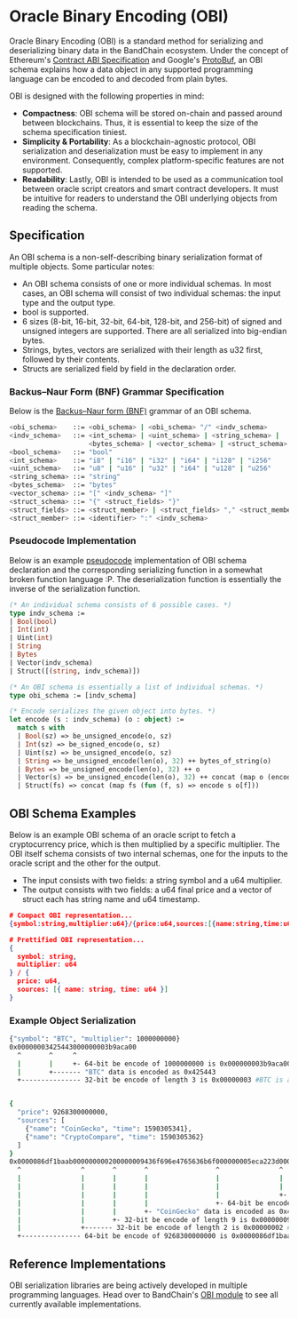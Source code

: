 <!--
order: 1
-->

# Oracle Binary Encoding (OBI)

Oracle Binary Encoding (OBI) is a standard method for serializing and deserializing binary data in the BandChain ecosystem. Under the concept of Ethereum's [Contract ABI Specification](https://solidity.readthedocs.io/en/latest/abi-spec.html) and Google's [ProtoBuf](https://developers.google.com/protocol-buffers), an OBI schema explains how a data object in any supported programming language can be encoded to and decoded from plain bytes.

OBI is designed with the following properties in mind:

- **Compactness**: OBI schema will be stored on-chain and passed around between blockchains. Thus, it is essential to keep the size of the schema specification tiniest.
- **Simplicity & Portability**: As a blockchain-agnostic protocol, OBI serialization and deserialization must be easy to implement in any environment. Consequently, complex platform-specific features are not supported.
- **Readability**: Lastly, OBI is intended to be used as a communication tool between oracle script creators and smart contract developers. It must be intuitive for readers to understand the OBI underlying objects from reading the schema.

## Specification

An OBI schema is a non-self-describing binary serialization format of multiple objects. Some particular notes:

- An OBI schema consists of one or more individual schemas. In most cases, an OBI schema will consist of two individual schemas: the input type and the output type.
- bool is supported.
- 6 sizes (8-bit, 16-bit, 32-bit, 64-bit, 128-bit, and 256-bit) of signed and unsigned integers are supported. There are all serialized into big-endian bytes.
- Strings, bytes, vectors are serialized with their length as u32 first, followed by their contents.
- Structs are serialized field by field in the declaration order.

### Backus–Naur Form (BNF) Grammar Specification

Below is the [Backus–Naur form (BNF)](https://en.wikipedia.org/wiki/Backus%E2%80%93Naur_form) grammar of an OBI schema.

```bash
<obi_schema>    ::= <obi_schema> | <obi_schema> "/" <indv_schema>
<indv_schema>   ::= <int_schema> | <uint_schema> | <string_schema> |
                    <bytes_schema> | <vector_schema> | <struct_schema>
<bool_schema>   ::= "bool"
<int_schema>    ::= "i8" | "i16" | "i32" | "i64" | "i128" | "i256"
<uint_schema>   ::= "u8" | "u16" | "u32" | "i64" | "u128" | "u256"
<string_schema> ::= "string"
<bytes_schema>  ::= "bytes"
<vector_schema> ::= "[" <indv_schema> "]"
<struct_schema> ::= "{" <struct_fields> "}"
<struct_fields> ::= <struct_member> | <struct_fields> "," <struct_member>
<struct_member> ::= <identifier> ":" <indv_schema>
```

### Pseudocode Implementation

Below is an example [pseudocode](https://en.wikipedia.org/wiki/Pseudocode) implementation of OBI schema declaration and the corresponding serializing function in a somewhat broken function language :P. The deserialization function is essentially the inverse of the serialization function.

```ocaml
(* An individual schema consists of 6 possible cases. *)
type indv_schema :=
| Bool(bool)
| Int(int)
| Uint(int)
| String
| Bytes
| Vector(indv_schema)
| Struct([(string, indv_schema)])

(* An OBI schema is essentially a list of individual schemas. *)
type obi_schema := [indv_schema]

(* Encode serializes the given object into bytes. *)
let encode (s : indv_schema) (o : object) :=
  match s with
  | Bool(sz) => be_unsigned_encode(o, sz)
  | Int(sz) => be_signed_encode(o, sz)
  | Uint(sz) => be_unsigned_encode(o, sz)
  | String => be_unsigned_encode(len(o), 32) ++ bytes_of_string(o)
  | Bytes => be_unsigned_encode(len(o), 32) ++ o
  | Vector(s) => be_unsigned_encode(len(o), 32) ++ concat (map o (encode s))
  | Struct(fs) => concat (map fs (fun (f, s) => encode s o[f]))
```

## OBI Schema Examples

Below is an example OBI schema of an oracle script to fetch a cryptocurrency price, which is then multiplied by a specific multiplier. The OBI itself schema consists of two internal schemas, one for the inputs to the oracle script and the other for the output.

- The input consists with two fields: a string symbol and a u64 multiplier.
- The output consists with two fields: a u64 final price and a vector of struct each has string name and u64 timestamp.

```json
# Compact OBI representation...
{symbol:string,multiplier:u64}/{price:u64,sources:[{name:string,time:u64}]}

# Prettified OBI representation...
{
  symbol: string,
  multiplier: u64
} / {
  price: u64,
  sources: [{ name: string, time: u64 }]
}
```

### Example Object Serialization

```bash
{"symbol": "BTC", "multiplier": 1000000000}
0x00000003425443000000003b9aca00
  ^       ^     ^
  |       |     +- 64-bit be encode of 1000000000 is 0x000000003b9aca00
  |       +------- "BTC" data is encoded as 0x425443
  +--------------- 32-bit be encode of length 3 is 0x00000003 #BTC is a string with a length of 3


{
  "price": 9268300000000,
  "sources": [
    {"name": "CoinGecko", "time": 1590305341},
    {"name": "CryptoCompare", "time": 1590305362}
  ]
}
0x0000086df1baab000000000200000009436f696e4765636b6f000000005eca223d0000000d43727970746f436f6d70617265000000005eca2252
  ^               ^       ^       ^                 ^               ^       ^                         ^
  |               |       |       |                 |               |       |                         +- 64-bit be encode of 1590305362 is 0x000000005eca2252
  |               |       |       |                 |               |       +- "CryptoCompare" data is encoded as 0x43727970746f436f6d70617265
  |               |       |       |                 |               +- 32-bit be encode of length 13 is 0x0000000d #CryptoCompare length is 13
  |               |       |       |                 +- 64-bit be encode of 1590305341 is 0x000000005eca223d
  |               |       |       +- "CoinGecko" data is encoded as 0x436f696e4765636b6f
  |               |       +- 32-bit be encode of length 9 is 0x00000009 #CoinGecko length is 9
  |               +------- 32-bit be encode of length 2 is 0x00000002 #sources has a value that is an array with a length of 2
  +--------------- 64-bit be encode of 9268300000000 is 0x0000086df1baab00
```

## Reference Implementations

OBI serialization libraries are being actively developed in multiple programming languages. Head over to BandChain's [OBI module](https://github.com/bandprotocol/bandchain/tree/master/obi) to see all currently available implementations.
